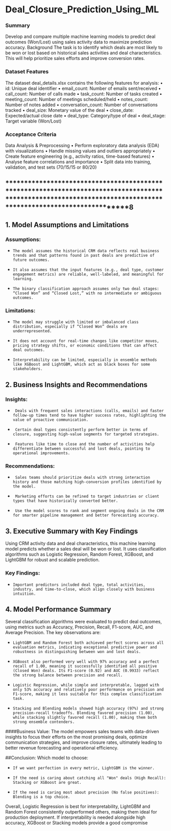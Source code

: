 # Deal_Closure_Prediction_Using_ML

### Summary
Develop and compare multiple machine learning models to predict deal outcomes (Won/Lost) using sales activity data to maximize prediction accuracy.
Background
The task is to identify which deals are most likely to be won or lost based on historical sales activities and deal characteristics. This will help prioritize sales efforts and improve conversion rates.

### Dataset Features
The dataset deal_details.xlsx contains the following features for analysis:
•	id: Unique deal identifier
•	email_count: Number of emails sent/received
•	call_count: Number of calls made
•	task_count: Number of tasks created
•	meeting_count: Number of meetings scheduled/held
•	notes_count: Number of notes added
•	conversation_count: Number of conversations tracked
•	deal_size: Monetary value of the deal
•	close_date: Expected/actual close date
•	deal_type: Category/type of deal
•	deal_stage: Target variable (Won/Lost)

### Acceptance Criteria
Data Analysis & Preprocessing
•	Perform exploratory data analysis (EDA) with visualizations
•	Handle missing values and outliers appropriately
•	Create feature engineering (e.g., activity ratios, time-based features)
•	Analyse feature correlations and importance
•	Split data into training, validation, and test sets (70/15/15 or 80/20)

## **************************************************************************************************************************************************************8

## 1. Model Assumptions and Limitations
  ### Assumptions:
  -	    The model assumes the historical CRM data reflects real business trends and that patterns found in past deals are predictive of future outcomes.
  -	    It also assumes that the input features (e.g., deal type, customer engagement metrics) are reliable, well-labeled, and meaningful for learning.
  -	    The binary classification approach assumes only two deal stages: “Closed Won” and “Closed Lost,” with no intermediate or ambiguous outcomes.
  
  ### Limitations:
  -     The model may struggle with limited or imbalanced class distribution, especially if “Closed Won” deals are underrepresented.
  -     It does not account for real-time changes like competitor moves, pricing strategy shifts, or economic conditions that can affect deal outcomes.
  -     Interpretability can be limited, especially in ensemble methods like XGBoost and LightGBM, which act as black boxes for some stakeholders.

## 2. Business Insights and Recommendations
  ### Insights:
  -      Deals with frequent sales interactions (calls, emails) and faster follow-up times tend to have higher success rates, highlighting the value of proactive communication.
  -	     Certain deal types consistently perform better in terms of closure, suggesting high-value segments for targeted strategies.
  -	     Features like time to close and the number of activities help differentiate between successful and lost deals, pointing to operational improvements.
  
  ### Recommendations:
  -      Sales teams should prioritize deals with strong interaction history and those matching high-conversion profiles identified by the model.
  -      Marketing efforts can be refined to target industries or client types that have historically converted better.
  -      Use the model scores to rank and segment ongoing deals in the CRM for smarter pipeline management and better forecasting accuracy.

## 3. Executive Summary with Key Findings
Using CRM activity data and deal characteristics, this machine learning model predicts whether a sales deal will be won or lost. It uses classification algorithms such as Logistic Regression, Random Forest, XGBoost, and LightGBM for robust and scalable prediction.
  
  ### Key Findings:
  - 	Important predictors included deal type, total activities, industry, and time-to-close, which align closely with business intuition.

## 4.  Model Performance Summary
 
  Several classification algorithms were evaluated to predict deal outcomes, using metrics such as Accuracy, Precision, Recall, F1-score, AUC, and Average Precision. The key observations are:
  -  	LightGBM and Random Forest both achieved perfect scores across all evaluation metrics, indicating exceptional predictive power and robustness in distinguishing between won and lost deals.
  -  	XGBoost also performed very well with 97% accuracy and a perfect recall of 1.00, meaning it successfully identified all positive (Closed Won) deals. Its F1-score (0.92) and AUC (0.9933) reflect the strong balance between precision and recall.
  -  	Logistic Regression, while simple and interpretable, lagged with only 53% accuracy and relatively poor performance on precision and F1-score, making it less suitable for this complex classification task.
  -  	Stacking and Blending models showed high accuracy (97%) and strong precision-recall tradeoffs. Blending favored precision (1.00), while stacking slightly favored recall (1.00), making them both strong ensemble contenders.
  ####Business Value:
    The model empowers sales teams with data-driven insights to focus their efforts on the most promising deals, optimize communication strategies, and improve closure rates, ultimately leading to better revenue forecasting and operational efficiency.

##Conclusion:
Which model to choose:
-	  If we want perfection in every metric, LightGBM is the winner.
-	  If the need is caring about catching all "Won" deals (High Recall): Stacking or XGBoost are great.
-	  If the need is caring most about precision (No false positives): Blending is a top choice.

Overall, Logistic Regression is best for interpretability, LightGBM and Random Forest consistently outperformed others, making them ideal for production deployment. If interpretability is needed alongside high accuracy, XGBoost or Stacking models provide a good compromise

